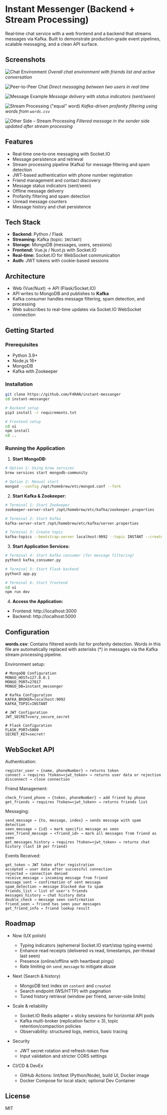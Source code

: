 # Instant Messenger (Backend + Stream Processing)

Real‑time chat service with a web frontend and a backend that streams messages via Kafka. Built to demonstrate production‑grade event pipelines, scalable messaging, and a clean API surface.

## Screenshots

![Chat Environment](screenshots/chat_environment.png)
*Overall chat environment with friends list and active conversation*

![Peer-to-Peer Chat](screenshots/P2P_chat.png)
*Direct messaging between two users in real time*

![Message Example](screenshots/message_example.png)
*Message delivery with status indicators (sent/seen)*

![Stream Processing ("equal" word)](screenshots/stream_processing_equal.png)
*Kafka-driven profanity filtering using words from `words.csv`*

![Other Side – Stream Processing](screenshots/sp_other_side.png)
*Filtered message in the sender side updated after stream processing*

## Features
- Real‑time one‑to‑one messaging with Socket.IO
- Message persistence and retrieval
- Stream processing pipeline (Kafka) for message filtering and spam detection
- JWT-based authentication with phone number registration
- Friend management and contact discovery
- Message status indicators (sent/seen)
- Offline message delivery
- Profanity filtering and spam detection
- Unread message counters
- Message history and chat persistence

## Tech Stack
- **Backend:** Python / Flask
- **Streaming:** Kafka (topic: `INSTANT`)
- **Storage:** MongoDB (messages, users, sessions)
- **Frontend:** Vue.js / Nuxt.js with Socket.IO
- **Real-time:** Socket.IO for WebSocket communication
- **Auth:** JWT tokens with cookie-based sessions

## Architecture
- Web (Vue/Nuxt) → API (Flask/Socket.IO)
- API writes to MongoDB and publishes to **Kafka**
- Kafka consumer handles message filtering, spam detection, and processing
- Web subscribes to real-time updates via Socket.IO WebSocket connection

## Getting Started

### Prerequisites
- Python 3.9+
- Node.js 16+
- MongoDB
- Kafka with Zookeeper

### Installation
```bash
git clone https://github.com/F4RAN/instant-messanger
cd instant-messanger

# Backend setup
pip3 install -r requirements.txt

# Frontend setup
cd ui
npm install
cd ..
```

### Running the Application

1. **Start MongoDB:**
```bash
# Option 1: Using brew services
brew services start mongodb-community

# Option 2: Manual start
mongod --config /opt/homebrew/etc/mongod.conf --fork
```

2. **Start Kafka & Zookeeper:**
```bash
# Terminal 1: Start Zookeeper
zookeeper-server-start /opt/homebrew/etc/kafka/zookeeper.properties

# Terminal 2: Start Kafka
kafka-server-start /opt/homebrew/etc/kafka/server.properties

# Terminal 3: Create topic
kafka-topics --bootstrap-server localhost:9092 --topic INSTANT --create --partitions 3 --replication-factor 1
```

3. **Start Application Services:**
```bash
# Terminal 4: Start Kafka consumer (for message filtering)
python3 kafka_consumer.py

# Terminal 5: Start Flask backend
python3 app.py

# Terminal 6: Start frontend
cd ui
npm run dev
```

4. **Access the Application:**
- Frontend: http://localhost:3000
- Backend: http://localhost:5000



## Configuration

**words.csv**: Contains filtered words list for profanity detection. Words in this file are automatically replaced with asterisks (*) in messages via the Kafka stream processing pipeline.

Environment setup:
```
# MongoDB Configuration
MONGO_HOST=127.0.0.1
MONGO_PORT=27017
MONGO_DB=instant_messenger

# Kafka Configuration  
KAFKA_BROKER=localhost:9092
KAFKA_TOPIC=INSTANT

# JWT Configuration
JWT_SECRET=very_secure_secret

# Flask Configuration
FLASK_PORT=5000
SECRET_KEY=secret!
```

## WebSocket API

Authentication:
```
register_user → {name, phoneNumber} → returns token
connect → requires ?token=<jwt_token> → returns user data or rejection
disconnect → close connection
```

Friend Management:
```
check_friend_phone → {token, phoneNumber} → add friend by phone
get_friends → requires ?token=<jwt_token> → returns friends list
```

Messaging:
```
send_message → {to, message, index} → sends message with spam detection
seen_message → {id} → mark specific message as seen  
seen_friend_message → <friend_id> → mark all messages from friend as seen
get_messages_history → requires ?token=<jwt_token> → returns chat history (last 10 per friend)
```

Events Received:
```
get_token → JWT token after registration
accepted → user data after successful connection
rejected → connection denied
receive_message → incoming message from friend
message_sent → confirmation of sent message
spam_detection → message blocked due to spam
friends_list → list of user's friends
messages_history → chat history data
double_check → message seen confirmation
friend_seen → friend has seen your messages
get_friend_info → friend lookup result
```	

## Roadmap

- Now (UX polish)
  - Typing indicators (ephemeral Socket.IO start/stop typing events)
  - Enhance read receipts (delivered vs read, timestamps, per-thread last seen)
  - Presence (online/offline with heartbeat pings)
  - Rate limiting on `send_message` to mitigate abuse

- Next (Search & history)
  - MongoDB text index on `content` and `created`
  - Search endpoint (WS/HTTP) with pagination
  - Tuned history retrieval (window per friend, server-side limits)

- Scale & reliability
  - Socket.IO Redis adapter + sticky sessions for horizontal API pods
  - Kafka multi-broker (replication factor ≥ 3), topic retention/compaction policies
  - Observability: structured logs, metrics, basic tracing

- Security
  - JWT secret rotation and refresh-token flow
  - Input validation and stricter CORS settings

- CI/CD & DevEx
  - GitHub Actions: lint/test (Python/Node), build UI, Docker image
  - Docker Compose for local stack; optional Dev Container

## License

MIT
